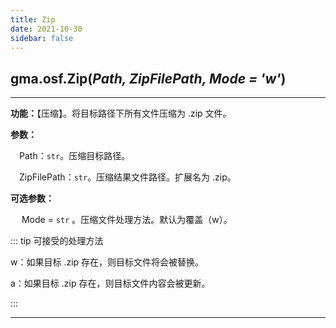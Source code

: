 ```yaml
---
title: Zip
date: 2021-10-30
sidebar: false
---
```


##  gma.osf.**Zip**(*Path,  ZipFilePath,  Mode  =  'w'*)

---

**功能：**【压缩】。将目标路径下所有文件压缩为 .zip 文件。

**参数：** 

&emsp;Path：`str`。压缩目标路径。

&emsp;ZipFilePath：`str`。压缩结果文件路径。扩展名为 .zip。

**可选参数：** 

&emsp; Mode = `str` 。压缩文件处理方法。默认为覆盖（w）。

::: tip 可接受的处理方法

w：如果目标 .zip 存在，则目标文件将会被替换。

a：如果目标 .zip 存在，则目标文件内容会被更新。

:::

---


